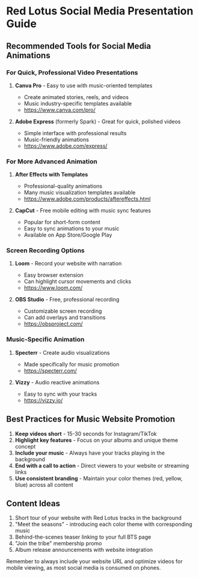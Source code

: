 # Red Lotus Social Media Presentation Guide

## Recommended Tools for Social Media Animations

### For Quick, Professional Video Presentations
1. **Canva Pro** - Easy to use with music-oriented templates
   - Create animated stories, reels, and videos
   - Music industry-specific templates available
   - https://www.canva.com/pro/

2. **Adobe Express** (formerly Spark) - Great for quick, polished videos
   - Simple interface with professional results
   - Music-friendly animations
   - https://www.adobe.com/express/

### For More Advanced Animation
1. **After Effects with Templates**
   - Professional-quality animations
   - Many music visualization templates available
   - https://www.adobe.com/products/aftereffects.html

2. **CapCut** - Free mobile editing with music sync features
   - Popular for short-form content
   - Easy to sync animations to your music
   - Available on App Store/Google Play

### Screen Recording Options
1. **Loom** - Record your website with narration
   - Easy browser extension
   - Can highlight cursor movements and clicks
   - https://www.loom.com/

2. **OBS Studio** - Free, professional recording
   - Customizable screen recording
   - Can add overlays and transitions
   - https://obsproject.com/

### Music-Specific Animation
1. **Specterr** - Create audio visualizations
   - Made specifically for music promotion
   - https://specterr.com/

2. **Vizzy** - Audio reactive animations
   - Easy to sync with your tracks
   - https://vizzy.io/

## Best Practices for Music Website Promotion

1. **Keep videos short** - 15-30 seconds for Instagram/TikTok
2. **Highlight key features** - Focus on your albums and unique theme concept
3. **Include your music** - Always have your tracks playing in the background
4. **End with a call to action** - Direct viewers to your website or streaming links
5. **Use consistent branding** - Maintain your color themes (red, yellow, blue) across all content

## Content Ideas

1. Short tour of your website with Red Lotus tracks in the background
2. "Meet the seasons" - introducing each color theme with corresponding music
3. Behind-the-scenes teaser linking to your full BTS page
4. "Join the tribe" membership promo
5. Album release announcements with website integration

Remember to always include your website URL and optimize videos for mobile viewing, as most social media is consumed on phones.
